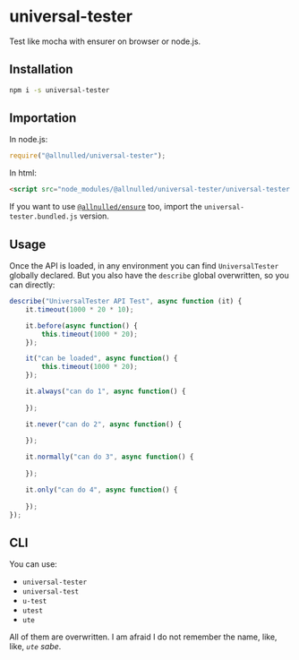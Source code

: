 # universal-tester

Test like mocha with ensurer on browser or node.js.

## Installation

```sh
npm i -s universal-tester
```

## Importation

In node.js:

```js
require("@allnulled/universal-tester");
```

In html:

```html
<script src="node_modules/@allnulled/universal-tester/universal-tester.js"></script>
```

If you want to use [`@allnulled/ensure`](https://github.com/allnulled/ensure) too, import the `universal-tester.bundled.js` version.

## Usage

Once the API is loaded, in any environment you can find `UniversalTester` globally declared. But you also have the `describe` global overwritten, so you can directly:

```js
describe("UniversalTester API Test", async function (it) {
    it.timeout(1000 * 20 * 10);

    it.before(async function() {
        this.timeout(1000 * 20);
    });

    it("can be loaded", async function() {
        this.timeout(1000 * 20);
    });

    it.always("can do 1", async function() {
        
    });

    it.never("can do 2", async function() {
        
    });

    it.normally("can do 3", async function() {
        
    });

    it.only("can do 4", async function() {
        
    });
});
```

## CLI

You can use:
 - `universal-tester`
 - `universal-test`
 - `u-test`
 - `utest`
 - `ute`

All of them are overwritten. I am afraid I do not remember the name, like, like, *`ute` sabe*.